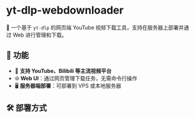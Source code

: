 # yt-dlp-webdownloader

🚀 一个基于 `yt-dlp` 的网页端 YouTube 视频下载工具，支持在服务器上部署并通过 Web 进行管理和下载。

## 📌 功能
- 🎥 **支持 YouTube、Bilibili 等主流视频平台**
- 🌐 **Web UI**：通过网页管理下载任务，无需命令行操作
- 🖥️ **服务器端部署**：可部署到 VPS 或本地服务器

## 🛠️ 部署方式

